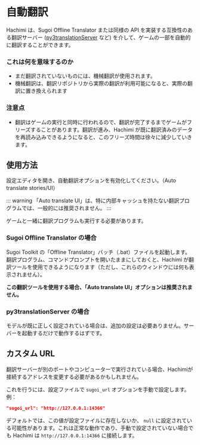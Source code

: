 # 自動翻訳

Hachimi は、Sugoi Offline Translator または同様の API を実装する互換性のある翻訳サーバー ([py3translationServer](https://github.com/gdiaz384/py3translationServer) など) を介して、ゲームの一部を自動的に翻訳することができます。


### これは何を意味するのか
- まだ翻訳されていないものには、機械翻訳が使用されます。
- 機械翻訳は、翻訳リポジトリから実際の翻訳が利用可能になると、実際の翻訳に置き換えられます

### 注意点
- 翻訳はゲームの実行と同時に行われるので、翻訳が完了するまでゲームがフリーズすることがあります。翻訳が進み、Hachimi が既に翻訳済みのデータを再読み込みできるようになると、このフリーズ時間は徐々に減少していきます。

## 使用方法
設定エディタを開き、自動翻訳オプションを有効化してください。（Auto translate stories/UI）

::: warning
「Auto translate UI」は、特に内部キャッシュを持たない翻訳プログラムでは、一般的には推奨されません。
:::

ゲームと一緒に翻訳プログラムも実行する必要があります。

### Sugoi Offline Translator の場合
Sugoi Toolkit の「Offline Translator」バッチ（.bat）ファイルを起動します。翻訳プログラム、コマンドプロンプトを開いたままにしておくと、Hachimi が翻訳ツールを使用できるようになります（ただし、これらのウィンドウには何も表示されません）。

**この翻訳ツールを使用する場合、「Auto translate UI」オプションは推奨されません。**

### py3translationServer の場合
モデルが既に正しく設定されている場合は、追加の設定は必要ありません。サーバーを起動するだけで動作するはずです。

## カスタム URL
翻訳サーバーが別のポートやコンピューターで実行されている場合、Hachimiが接続するアドレスを変更する必要があるかもしれません。

これを行うには、設定ファイルで `sugoi_url` オプションを手動で設定します。例：
```json
"sugoi_url": "http://127.0.0.1:14366"
```
デフォルトでは、この値が設定ファイルに存在しないか、 `null` に設定されている可能性があります。これは正常な動作であり、手動で設定されていない場合でも Hachimi は `http://127.0.0.1:14366` に接続します。